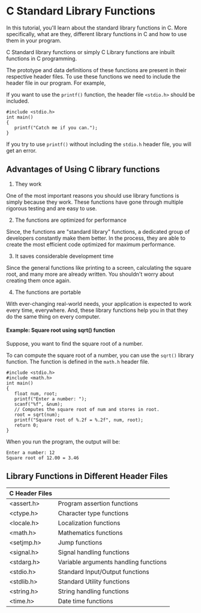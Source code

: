 # C Standard Library Functions

In this tutorial, you'll learn about the standard library functions in C. More specifically, what are they, different library functions in C and how to use them in your program.

C Standard library functions or simply C Library functions are inbuilt functions in C programming.

The prototype and data definitions of these functions are present in their respective header files. To use these functions we need to include the header file in our program. For example,

If you want to use the `printf()` function, the header file `<stdio.h>` should be included.

```
#include <stdio.h>
int main()
{
   printf("Catch me if you can."); 
}
```

If you try to use `printf()` without including the `stdio.h` header file, you will get an error.

## Advantages of Using C library functions

1. They work

One of the most important reasons you should use library functions is simply because they work. These functions have gone through multiple rigorous testing and are easy to use.

2. The functions are optimized for performance

Since, the functions are "standard library" functions, a dedicated group of developers constantly make them better. In the process, they are able to create the most efficient code optimized for maximum performance.

3. It saves considerable development time

Since the general functions like printing to a screen, calculating the square root, and many more are already written. You shouldn't worry about creating them once again.

4. The functions are portable

With ever-changing real-world needs, your application is expected to work every time, everywhere. And, these library functions help you in that they do the same thing on every computer.

#### Example: Square root using sqrt() function

Suppose, you want to find the square root of a number.

To can compute the square root of a number, you can use the `sqrt()` library function. The function is defined in the `math.h` header file.

```
#include <stdio.h>
#include <math.h>
int main()
{
   float num, root;
   printf("Enter a number: ");
   scanf("%f", &num);
   // Computes the square root of num and stores in root.
   root = sqrt(num);
   printf("Square root of %.2f = %.2f", num, root);
   return 0;
}
```

When you run the program, the output will be:

```
Enter a number: 12
Square root of 12.00 = 3.46
```

## Library Functions in Different Header Files

| C Header Files | |
| --- | --- |
| <assert.h> | Program assertion functions |
| <ctype.h> | Character type functions |
| <locale.h> | Localization functions |
| <math.h> | Mathematics functions |
| <setjmp.h> | Jump functions |
| <signal.h> | Signal handling functions |
| <stdarg.h> | Variable arguments handling functions |
| <stdio.h> | Standard Input/Output functions |
| <stdlib.h> | Standard Utility functions |
| <string.h> | String handling functions |
| <time.h> | Date time functions |
